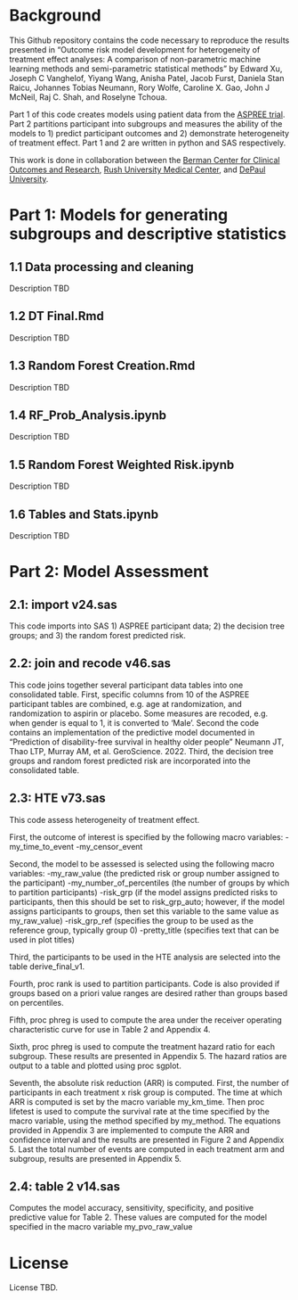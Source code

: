 # Background

This Github repository contains the code necessary to reproduce the results presented in “Outcome risk model development for heterogeneity of treatment effect analyses: A comparison of non-parametric machine learning methods and semi-parametric statistical methods” by Edward Xu, Joseph C Vanghelof, Yiyang Wang, Anisha Patel, Jacob Furst, Daniela Stan Raicu, Johannes Tobias Neumann, Rory Wolfe, Caroline X. Gao, John J McNeil, Raj C. Shah, and Roselyne Tchoua.

Part 1 of this code creates models using patient data from the [ASPREE trial](https://aspree.org/). 
Part 2 partitions participant into subgroups and measures the ability of the models to 1) predict participant outcomes and 2) demonstrate heterogeneity of treatment effect.
Part 1 and 2 are written in python and SAS respectively. 

This work is done in collaboration between the [Berman Center for Clinical Outcomes and Research](https://www.hhrinstitute.org/our-research/berman-center-for-clinical-outcomes-and-research/), [Rush University Medical Center](https://www.rush.edu/), and [DePaul University](https://www.depaul.edu/Pages/default.aspx). 

# Part 1: Models for generating subgroups and descriptive statistics

## 1.1 Data processing and cleaning
Description TBD

## 1.2 DT Final.Rmd
Description TBD

## 1.3 Random Forest Creation.Rmd
Description TBD

## 1.4 RF_Prob_Analysis.ipynb
Description TBD

## 1.5 Random Forest Weighted Risk.ipynb
Description TBD

## 1.6 Tables and Stats.ipynb
Description TBD


# Part 2: Model Assessment

## 2.1: import v24.sas
This code imports into SAS 1) ASPREE participant data; 2) the decision tree groups; and 3) the random forest predicted risk.

## 2.2: join and recode v46.sas
This code joins together several participant data tables into one consolidated table. First, specific columns from 10 of the ASPREE participant tables are combined, e.g. age at randomization, and randomization to aspirin or placebo. Some measures are recoded, e.g. when gender is equal to 1, it is converted to ‘Male’. Second the code contains an implementation of the predictive model documented in “Prediction of disability-free survival in healthy older people” Neumann JT, Thao LTP, Murray AM, et al. GeroScience. 2022. Third, the decision tree groups and random forest predicted risk are incorporated into the consolidated table. 

## 2.3: HTE v73.sas
This code assess heterogeneity of treatment effect.

First, the outcome of interest is specified by the following macro variables:
-my_time_to_event 
-my_censor_event

Second, the model to be assessed is selected using the following macro variables:
-my_raw_value (the predicted risk or group number assigned to the participant)
-my_number_of_percentiles (the number of groups by which to partition participants)
-risk_grp (if the model assigns predicted risks to participants, then this should be set to risk_grp_auto; however, if the model assigns participants to groups, then set this variable to the same value as my_raw_value)
-risk_grp_ref (specifies the group to be used as the reference group, typically group 0)
-pretty_title (specifies text that can be used in plot titles)

Third, the participants to be used in the HTE analysis are selected into the table derive_final_v1. 

Fourth, proc rank is used to partition participants. Code is also provided if groups based on a priori value ranges are desired rather than groups based on percentiles. 

Fifth, proc phreg is used to compute the area under the receiver operating characteristic curve for use in Table 2 and Appendix 4.

Sixth, proc phreg is used to compute the treatment hazard ratio for each subgroup. These results are presented in Appendix 5. The hazard ratios are output to a table and plotted using proc sgplot. 

Seventh, the absolute risk reduction (ARR) is computed. First, the number of participants in each treatment x risk group is computed. The time at which ARR is computed is set by the macro variable my_km_time. Then proc lifetest is used to compute the survival rate at the time specified by the macro variable, using the method specified by my_method. The equations provided in Appendix 3 are implemented to compute the ARR and confidence interval and the results are presented in Figure 2 and Appendix 5. Last the total number of events are computed in each treatment arm and subgroup, results are presented in Appendix 5.

## 2.4: table 2 v14.sas
Computes the model accuracy, sensitivity, specificity, and positive predictive value for Table 2. These values are computed for the model specified in the macro variable my_pvo_raw_value

# License

License TBD.
